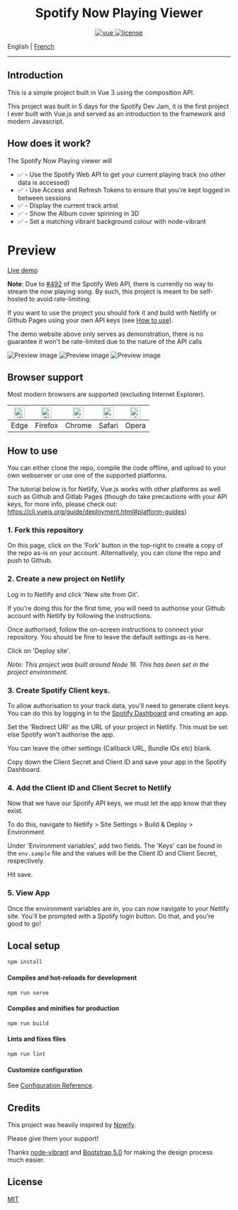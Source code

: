 # <center> Spotify Now Playing Viewer </center>

<p align="center">
  <a href="https://github.com/vuejs/vue">
    <img src="https://img.shields.io/badge/Vue-3.0.0-success" alt="vue">
  </a>
  <a href="https://github.com/Inkapable/spotify-viewer/blob/master/LICENSE">
    <img src="https://img.shields.io/github/license/mashape/apistatus.svg" alt="license">
  </a>
</p>

English | [French](./README.fr-FR.md)

---

## Introduction

This is a simple project built in Vue 3 using the composition API.

This project was built in 5 days for the Spotify Dev Jam, it is the first project
I ever built with Vue.js and served as an introduction to the framework and modern Javascript.

## How does it work?

The Spotify Now Playing viewer will

- ✅ - Use the Spotify Web API to get your current playing track (no other data is accessed)
- ✅ - Use Access and Refresh Tokens to ensure that you're kept logged in between sessions
- ✅ - Display the current track artist
- ✅ - Show the Album cover spinning in 3D
- ✅ - Set a matching vibrant background colour with node-vibrant

# Preview

[Live demo](https://inkapable.github.io/spotify-viewer)

**Note**: Due to [#492](https://github.com/spotify/web-api/issues/492) of the Spotify Web API, there is currently no way
to stream the now playing song. By such, this project is meant to be self-hosted to avoid rate-limiting.

If you want to use the project you should fork it and build with Netlify or Github Pages using your own API keys (see [How to use](#how-to-use)).

The demo website above only serves as demonstration, there is no guarantee it won't be rate-limited
due to the nature of the API calls

![Preview image](https://i.imgur.com/KDhOG9A.png)
![Preview image](https://i.imgur.com/6L7oT0Z.png)
![Preview image](https://i.imgur.com/YR1PjsD.png)

## Browser support

Most modern browsers are supported (excluding Internet Explorer).

| [<img src="https://raw.githubusercontent.com/alrra/browser-logos/master/src/edge/edge_48x48.png" alt="IE / Edge" width="24px" height="24px" />](https://godban.github.io/browsers-support-badges/) | [<img src="https://raw.githubusercontent.com/alrra/browser-logos/master/src/firefox/firefox_48x48.png" alt="Firefox" width="24px" height="24px" />](https://godban.github.io/browsers-support-badges/) | [<img src="https://raw.githubusercontent.com/alrra/browser-logos/master/src/chrome/chrome_48x48.png" alt="Chrome" width="24px" height="24px" />](https://godban.github.io/browsers-support-badges/) | [<img src="https://raw.githubusercontent.com/alrra/browser-logos/master/src/safari/safari_48x48.png" alt="Safari" width="24px" height="24px" />](https://godban.github.io/browsers-support-badges/) | [<img src="https://raw.githubusercontent.com/alrra/browser-logos/master/src/opera/opera_48x48.png" alt="Opera" width="24px" height="24px" />](https://godban.github.io/browsers-support-badges/) |
|----------------------------------------------------------------------------------------------------------------------------------------------------------------------------------------------------|--------------------------------------------------------------------------------------------------------------------------------------------------------------------------------------------------------|-----------------------------------------------------------------------------------------------------------------------------------------------------------------------------------------------------|-----------------------------------------------------------------------------------------------------------------------------------------------------------------------------------------------------|--------------------------------------------------------------------------------------------------------------------------------------------------------------------------------------------------|
| Edge                                                                                                                                                                                               | Firefox                                                                                                                                                                                                | Chrome                                                                                                                                                                                              | Safari                                                                                                                                                                                              | Opera                                                                                                                                                                                            |

## How to use

You can either clone the repo, compile the code offline, and upload to your own webserver or use one of
the supported platforms.

The tutorial below is for Netlify, Vue.js works with other platforms as well such as Github and Gitlab Pages
(though do take precautions with your API keys, for more info, please check out: https://cli.vuejs.org/guide/deployment.html#platform-guides)

### 1. Fork this repository

On this page, click on the 'Fork' button in the top-right to create a copy of the repo as-is on your account. Alternatively, you can clone the repo and push to Github.

### 2. Create a new project on Netlify

Log in to Netlify and click 'New site from Git'.

If you're doing this for the first time, you will need to authorise your Github account with Netlify by following the instructions.

Once authorised, follow the on-screen instructions to connect your repository. You should be fine to leave the default settings as-is here.

Click on 'Deploy site'.

_Note: This project was built around Node 16. This has been set in the project environment._

### 3. Create Spotify Client keys.

To allow authorisation to your track data, you'll need to generate client keys. You can do this by logging in to the [Spotify Dashboard](https://developer.spotify.com/dashboard/applications) and creating an app.

Set the 'Redirect URI' as the URL of your project in Netlify. This must be set else Spotify won't authorise the app.

You can leave the other settings (Callback URL, Bundle IDs etc) blank.

Copy down the Client Secret and Client ID and save your app in the Spotify Dashboard.

### 4. Add the Client ID and Client Secret to Netlify

Now that we have our Spotify API keys, we must let the app know that they exist.

To do this, navigate to Netlify > Site Settings > Build & Deploy > Environment

Under 'Environment variables', add two fields. The 'Keys' can be found in the `env.sample` file and the values will be the Client ID and Client Secret, respectively.

Hit save.

### 5. View App

Once the environment variables are in, you can now navigate to your Netlify site. You'll be prompted with a Spotify login button. Do that, and you're good to go!

## Local setup
```
npm install
```

#### Compiles and hot-reloads for development
```
npm run serve
```

#### Compiles and minifies for production
```
npm run build
```

#### Lints and fixes files
```
npm run lint
```

#### Customize configuration
See [Configuration Reference](https://cli.vuejs.org/config/).

## Credits

This project was heavily inspired by [Nowify](https://github.com/jonashcroft/Nowify).

Please give them your support!

Thanks [node-vibrant](https://github.com/Vibrant-Colors/node-vibrant)
and [Bootstrap 5.0](https://github.com/twbs/bootstrap) for making the design process much easier.

## License

[MIT](https://github.com/Inkapable/spotify-viewer/blob/master/LICENSE)

